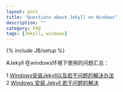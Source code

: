 ```yaml
---
layout: post
title: "Questions about Jekyll on Windows"
description: ""
category: FAQ
tags: [Jekyll, windows]
---
```

{% include JB/setup %}

#Jekyll 在windows环境下使用的问题汇总：

1 [Windows安装Jekyll以及若干问题的解决办法](http://faso.me/notes/20130726/fix-problems-of-jekyll-on-windows/)  
2 [Windows 安装 Jekyll 若干问题的解决](http://dannyli.net/notes/fix-problems-of-jekyll-on-windows/)  



